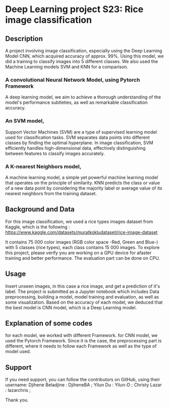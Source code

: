 # Deep Learning project S23: Rice image classification 
## Description 
A project involving image classification, especially using the Deep Learning Model CNN, which acquired accuracy of approx. 99%. 
Using this model, we did a training to classify images into 5 different classes. We also used the Machine Learning models SVM and KNN for a comparison. 
### A convolutional Neural Network Model, using Pytorch Framework
A deep learning model, we aim to achieve a thorough understanding of the model's performance subtleties, as well as remarkable classification accuracy.
### An SVM model, 
Support Vector Machines (SVM) are a type of supervised learning model used for classification tasks. SVM separates data points into different classes by finding the optimal hyperplane. In image classification, SVM efficiently handles high-dimensional data, effectively distinguishing between features to classify images accurately.
### A K-nearest Neighbors model,
A machine learning model, a simple yet powerful machine learning model that operates on the principle of similarity. KNN predicts the class or value of a new data point by considering the majority label or average value of its nearest neighbors from the training dataset. 

## Background and Data

For this image classification, we used a rice types images dataset from Kaggle, which is the following : https://www.kaggle.com/datasets/muratkokludataset/rice-image-dataset

It contains 75 000 color images (RGB color space -Red, Green and Blue-) with 5 classes (rice types), each class contains 15 000 images. 
To explore this project, please verify you are working on a GPU device for afaster training and better performance. The evaluation part can be done on CPU.

## Usage

Insert unseen images, in this case a rice image, and get a prediction of it's label. The project is submitted as a Jupyter notebook which includes Data preprocessing, building a model, model training and evaluation, as well as some visualization. Based on the accuracy of each model, we deduced that the best model is CNN model, which is a Deep Learning model.

## Explanation of some codes

for each model, we worked with different Framework. for CNN model, we used the Pytorch Framework. Since it is the case, the preprocessing part is different, where it needs to follow each Framework as well as the type of model used.

## Support

If you need support, you can follow the contributors on GitHub, using their username: 
Djihene Beladjine : DjiheneBA ;
Yilun Du : Yilun-D ;
Christy Lazar : lazarchris ;

Thank you.


